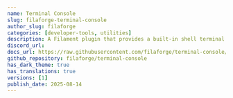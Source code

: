 ```yaml
---
name: Terminal Console
slug: filaforge-terminal-console
author_slug: filaforge
categories: [developer-tools, utilities]
description: A Filament plugin that provides a built-in shell terminal console within the Filament admin panel for running non sudo php artisan composer and system commands.
discord_url: 
docs_url: https://raw.githubusercontent.com/filaforge/terminal-console/main/README.md
github_repository: filaforge/terminal-console
has_dark_theme: true
has_translations: true
versions: [1]
publish_date: 2025-08-14
---
```

